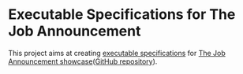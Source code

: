Executable Specifications for The Job Announcement
==================================================

This project aims at creating [executable specifications](http://specificationbyexample.com/) for [The Job Announcement showcase](http://the-job-announcement.com/)([GitHub repository](https://github.com/plexiti/the-job-announcement-fox)).

